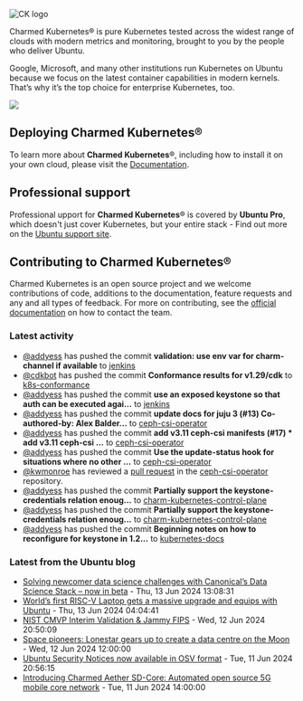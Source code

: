 ![CK logo](https://assets.ubuntu.com/v1/451d4cf4-Charmed+Kubernetes_RGB_onWhite_2022.svg)

Charmed Kubernetes® is pure Kubernetes tested across the widest range of clouds with modern metrics and monitoring, brought to you by the people who deliver Ubuntu.

Google, Microsoft, and many other institutions run Kubernetes on Ubuntu because we focus on the latest container capabilities in modern kernels. That’s why it’s the top choice for enterprise Kubernetes, too.

![](https://assets.ubuntu.com/v1/843c77b6-juju-at-a-glace.svg)

## Deploying Charmed Kubernetes®

To learn more about **Charmed Kubernetes**®, including how to install it on your own cloud, please visit the [Documentation][docs].

## Professional support

Professional upport for **Charmed Kubernetes**® is covered by **Ubuntu Pro**, which doesn't just cover Kubernetes, but your entire stack - Find out more on the [Ubuntu support site](https://ubuntu.com/support).

## Contributing to Charmed Kubernetes®

Charmed Kubernetes is an open source project and we welcome contributions of code, additions to the documentation, feature requests and any and all types of feedback. For more on contributing, see the [official documentation][get-in-touch] on how to contact the team.

<!-- LINKS -->
[docs]: https://ubuntu.com/kubernetes/docs
[get-in-touch]: https://ubuntu.com/kubernetes/docs/get-in-touch

### Latest activity

<!-- activity starts -->
 - [@addyess](https://github.com/addyess) has pushed the commit **validation: use env var for charm-channel if available** to [jenkins](https://github.com/charmed-kubernetes/jenkins)
 - [@cdkbot](https://github.com/cdkbot) has pushed the commit **Conformance results for v1.29/cdk** to [k8s-conformance](https://github.com/charmed-kubernetes/k8s-conformance)
 - [@addyess](https://github.com/addyess) has pushed the commit **use an exposed keystone so that auth can be executed agai...** to [jenkins](https://github.com/charmed-kubernetes/jenkins)
 - [@addyess](https://github.com/addyess) has pushed the commit **update docs for juju 3 (#13)  Co-authored-by: Alex Balder...** to [ceph-csi-operator](https://github.com/charmed-kubernetes/ceph-csi-operator)
 - [@addyess](https://github.com/addyess) has pushed the commit **add v3.11 ceph-csi manifests (#17)  * add v3.11 ceph-csi ...** to [ceph-csi-operator](https://github.com/charmed-kubernetes/ceph-csi-operator)
 - [@addyess](https://github.com/addyess) has pushed the commit **Use the update-status hook for situations where no other ...** to [ceph-csi-operator](https://github.com/charmed-kubernetes/ceph-csi-operator)
 - [@kwmonroe](https://github.com/kwmonroe) has reviewed a [pull request](https://github.com/charmed-kubernetes/ceph-csi-operator/pull/18) in the [ceph-csi-operator](https://github.com/charmed-kubernetes/ceph-csi-operator) repository.
 - [@addyess](https://github.com/addyess) has pushed the commit **Partially support the keystone-credentials relation enoug...** to [charm-kubernetes-control-plane](https://github.com/charmed-kubernetes/charm-kubernetes-control-plane)
 - [@addyess](https://github.com/addyess) has pushed the commit **Partially support the keystone-credentials relation enoug...** to [charm-kubernetes-control-plane](https://github.com/charmed-kubernetes/charm-kubernetes-control-plane)
 - [@addyess](https://github.com/addyess) has pushed the commit **Beginning notes on how to reconfigure for keystone in 1.2...** to [kubernetes-docs](https://github.com/charmed-kubernetes/kubernetes-docs)
<!-- activity ends -->

<!-- roadmap starts -->

<!-- roadmap ends -->

### Latest from the Ubuntu blog

<!-- blog starts -->
* [Solving newcomer data science challenges with Canonical’s Data Science Stack &#8211; now in beta](https://ubuntu.com//blog/data-science-stack) - Thu, 13 Jun 2024 13:08:31 
* [World’s first RISC-V Laptop gets a massive upgrade and equips with Ubuntu](https://ubuntu.com//blog/worlds-first-risc-v-laptop-gets-a-massive-upgrade-and-equips-with-ubuntu) - Thu, 13 Jun 2024 04:04:41 
* [NIST CMVP Interim Validation &amp; Jammy FIPS](https://ubuntu.com//blog/interim-validation-jammy-fips) - Wed, 12 Jun 2024 20:50:09 
* [Space pioneers: Lonestar gears up to create a data centre on the Moon](https://ubuntu.com//blog/lonestar-data-centre-moon) - Wed, 12 Jun 2024 12:00:00 
* [Ubuntu Security Notices now available in OSV format](https://ubuntu.com//blog/ubuntu-security-notices-now-available-in-osv-format) - Tue, 11 Jun 2024 20:56:15 
* [Introducing Charmed Aether SD-Core: Automated open source 5G mobile core network](https://ubuntu.com//blog/charmed-aether-sd-core-beta-release-announcement) - Tue, 11 Jun 2024 14:00:00 
<!-- blog ends -->
